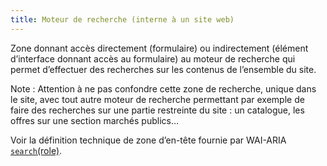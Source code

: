 ```yaml
---
title: Moteur de recherche (interne à un site web)
---
```


Zone donnant accès directement (formulaire) ou indirectement (élément d’interface donnant accès au formulaire) au moteur de recherche qui permet d’effectuer des recherches sur les contenus de l’ensemble du site.

Note : Attention à ne pas confondre cette zone de recherche, unique dans le site, avec tout autre moteur de recherche permettant par exemple de faire des recherches sur une partie restreinte du site : un catalogue, les offres sur une section marchés publics…

Voir la définition technique de zone d’en-tête fournie par WAI-ARIA [`search`(role)](https://www.w3.org/TR/wai-aria-1.1/#search).
